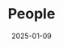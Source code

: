 ---
title: People
date: 2025-01-09

type: landing

sections:
  - block: people
    content:
      title: Meet the Team
      # Choose which groups/teams of users to display.
      #   Edit `user_groups` in each user's profile to add them to one or more of these groups.
      user_groups:
          - Chair
          - Honorary Professorship
          - Administration
          - Senior Researchers
          - Researchers
          - Guest-researchers & Partners
          - Research Assistants
      sort_by: Params.last_name
      sort_ascending: true
      
    design:
      show_interests: false
      show_role: true
      show_social: false
      show_organizations: false
      
      
---